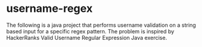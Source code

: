 # username-regex
The following is a java project that performs username validation on a string based input for a specific regex pattern. The problem is inspired by HackerRanks Valid Username Regular Expression Java exercise.
